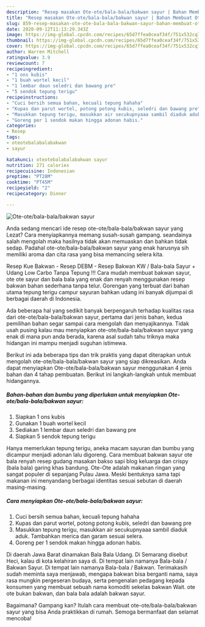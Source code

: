```yaml
---
description: "Resep masakan Ote-ote/bala-bala/bakwan sayur | Bahan Membuat Ote-ote/bala-bala/bakwan sayur Yang Enak dan Simpel"
title: "Resep masakan Ote-ote/bala-bala/bakwan sayur | Bahan Membuat Ote-ote/bala-bala/bakwan sayur Yang Enak dan Simpel"
slug: 859-resep-masakan-ote-ote-bala-bala-bakwan-sayur-bahan-membuat-ote-ote-bala-bala-bakwan-sayur-yang-enak-dan-simpel
date: 2020-09-12T11:13:29.343Z
image: https://img-global.cpcdn.com/recipes/65d7ffea0ceaf34f/751x532cq70/ote-otebala-balabakwan-sayur-foto-resep-utama.jpg
thumbnail: https://img-global.cpcdn.com/recipes/65d7ffea0ceaf34f/751x532cq70/ote-otebala-balabakwan-sayur-foto-resep-utama.jpg
cover: https://img-global.cpcdn.com/recipes/65d7ffea0ceaf34f/751x532cq70/ote-otebala-balabakwan-sayur-foto-resep-utama.jpg
author: Warren Mitchell
ratingvalue: 3.9
reviewcount: 7
recipeingredient:
- "1 ons kubis"
- "1 buah wortel kecil"
- "1 lembar daun seledri dan bawang pre"
- "5 sendok tepung terigu"
recipeinstructions:
- "Cuci bersih semua bahan, kecuali tepung hahaha"
- "Kupas dan parut wortel, potong potong kubis, seledri dan bawang pre"
- "Masukkan tepung terigu, masukkan air secukupnyaaa sambil diaduk aduk. Tambahkan merica dan garam sesuai selera."
- "Goreng per 1 sendok makan hingga adonan habis."
categories:
- Resep
tags:
- oteotebalabalabakwan
- sayur

katakunci: oteotebalabalabakwan sayur 
nutrition: 271 calories
recipecuisine: Indonesian
preptime: "PT28M"
cooktime: "PT45M"
recipeyield: "2"
recipecategory: Dinner

---
```



![Ote-ote/bala-bala/bakwan sayur](https://img-global.cpcdn.com/recipes/65d7ffea0ceaf34f/751x532cq70/ote-otebala-balabakwan-sayur-foto-resep-utama.jpg)

Anda sedang mencari ide resep ote-ote/bala-bala/bakwan sayur yang Lezat? Cara menyiapkannya memang susah-susah gampang. seandainya salah mengolah maka hasilnya tidak akan memuaskan dan bahkan tidak sedap. Padahal ote-ote/bala-bala/bakwan sayur yang enak harusnya sih memiliki aroma dan cita rasa yang bisa memancing selera kita.

Resep Kue Bakwan - Resep DEBM - Resep Bakwan KW / Bala-bala Sayur + Udang Low Carbo Tanpa Tepung !!! Cara mudah membuat bakwan sayur, ote ote sayur dan bala bala yang enak dan renyah menggunakan resep bakwan bahan sederhana tanpa telur. Gorengan yang terbuat dari bahan utama tepung terigu campur sayuran bahkan udang ini banyak dijumpai di berbagai daerah di Indonesia.

Ada beberapa hal yang sedikit banyak berpengaruh terhadap kualitas rasa dari ote-ote/bala-bala/bakwan sayur, pertama dari jenis bahan, kedua pemilihan bahan segar sampai cara mengolah dan menyajikannya. Tidak usah pusing kalau mau menyiapkan ote-ote/bala-bala/bakwan sayur yang enak di mana pun anda berada, karena asal sudah tahu triknya maka hidangan ini mampu menjadi suguhan istimewa.


Berikut ini ada beberapa tips dan trik praktis yang dapat diterapkan untuk mengolah ote-ote/bala-bala/bakwan sayur yang siap dikreasikan. Anda dapat menyiapkan Ote-ote/bala-bala/bakwan sayur menggunakan 4 jenis bahan dan 4 tahap pembuatan. Berikut ini langkah-langkah untuk membuat hidangannya.

<!--inarticleads1-->

##### Bahan-bahan dan bumbu yang diperlukan untuk menyiapkan Ote-ote/bala-bala/bakwan sayur:

1. Siapkan 1 ons kubis
1. Gunakan 1 buah wortel kecil
1. Sediakan 1 lembar daun seledri dan bawang pre
1. Siapkan 5 sendok tepung terigu


Hanya memerlukan tepung terigu, aneka macam sayuran dan bumbu yang dicampur menjadi adonan lalu digoreng. Cara membuat bakwan sayur ote bala renyah resep gudang masakan bakso sapi blog keluarga dan crispy (bala bala) garing khas bandung. Ote-Ote adalah makanan ringan yang sangat populer di sepanjang Pulau Jawa. Meski bentuknya sama tapi makanan ini menyandang berbagai identitas sesuai sebutan di daerah masing-masing. 

<!--inarticleads2-->

##### Cara menyiapkan Ote-ote/bala-bala/bakwan sayur:

1. Cuci bersih semua bahan, kecuali tepung hahaha
1. Kupas dan parut wortel, potong potong kubis, seledri dan bawang pre
1. Masukkan tepung terigu, masukkan air secukupnyaaa sambil diaduk aduk. Tambahkan merica dan garam sesuai selera.
1. Goreng per 1 sendok makan hingga adonan habis.


Di daerah Jawa Barat dinamakan Bala Bala Udang. Di Semarang disebut Heci, kalau di kota kelahiran saya di. Di tempat lain namanya Bala-bala / Bakwan Sayur. Di tempat lain namanya Bala-bala / Bakwan. Terimakasih sudah meminta saya menjawab, mengapa bakwan bisa berganti nama, saya rasa mungkin pergeseran budaya, serta pengenalan pedagang kepada konsumen yang membuat sebuah nama komoditi sekelas bakwan Wait. ote ote bukan bakwan, dan bala bala adalah bakwan sayur. 

Bagaimana? Gampang kan? Itulah cara membuat ote-ote/bala-bala/bakwan sayur yang bisa Anda praktikkan di rumah. Semoga bermanfaat dan selamat mencoba!
